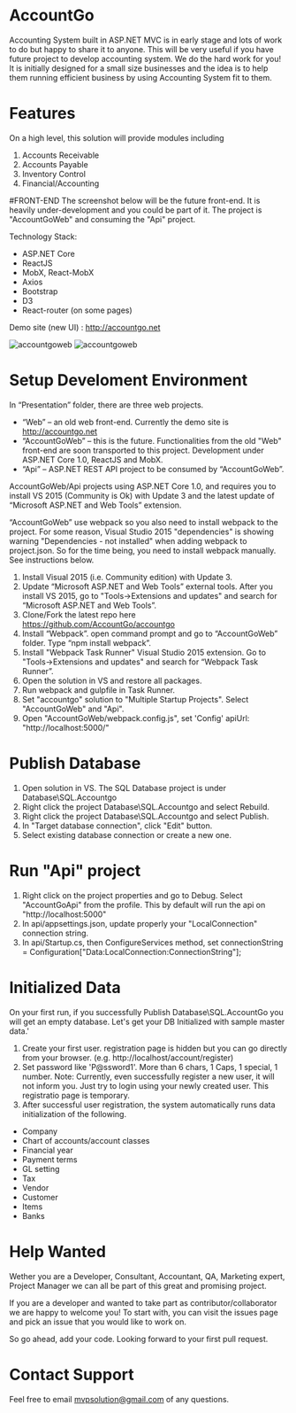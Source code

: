 # AccountGo
Accounting System built in ASP.NET MVC is in early stage and lots of work to do but happy to share it to anyone. This will be very useful if you have future project to develop accounting system. We do the hard work for you!
It is initially designed for a small size businesses and the idea is to help them running efficient business by using Accounting System fit to them.

# Features
On a high level, this solution will provide modules including

1. Accounts Receivable
2. Accounts Payable
3. Inventory Control
4. Financial/Accounting

#FRONT-END
The screenshot below will be the future front-end. It is heavily under-development and you could be part of it. The project is "AccountGoWeb" and consuming the "Api" project.

Technology Stack:
- ASP.NET Core
- ReactJS
- MobX, React-MobX
- Axios
- Bootstrap
- D3
- React-router (on some pages)

Demo site (new UI) : http://accountgo.net

![accountgoweb](https://cloud.githubusercontent.com/assets/17961526/17953180/d2e7aac2-6aa3-11e6-8150-fe1b8274cf91.png)
![accountgoweb](https://cloud.githubusercontent.com/assets/17961526/17430653/0cf89cca-5b28-11e6-81dd-5f14695c8cfc.png)

# Setup Develoment Environment
In “Presentation” folder, there are three web projects. 
-	“Web” – an old web front-end. Currently the demo site is http://accountgo.net
-	“AccountGoWeb” – this is the future. Functionalities from the old "Web" front-end are soon transported to this project. Development under ASP.NET Core 1.0, ReactJS and MobX.
-	“Api” – ASP.NET REST API project to be consumed by “AccountGoWeb”.

AccountGoWeb/Api projects using ASP.NET Core 1.0, and requires you to install VS 2015 (Community is Ok) with Update 3 and the latest update of “Microsoft ASP.NET and Web Tools” extension.

“AccountGoWeb” use webpack so you also need to install webpack to the project. For some reason, Visual Studio 2015 "dependencies" is showing warning "Dependencies - not installed" when adding webpack to project.json. So for the time being, you need to install webpack manually. See instructions below.

1. Install Visual 2015 (i.e. Community edition) with Update 3.
2. Update “Microsoft ASP.NET and Web Tools” external tools. After you install VS 2015, go to "Tools->Extensions and updates" and search for “Microsoft ASP.NET and Web Tools”.
3. Clone/Fork the latest repo here https://github.com/AccountGo/accountgo
4. Install “Webpack”. open command prompt and go to “AccountGoWeb” folder. Type “npm install webpack”.
5. Install "Webpack Task Runner" Visual Studio 2015 extension. Go to "Tools->Extensions and updates" and search for “Webpack Task Runner”.
6. Open the solution in VS and restore all packages.
7. Run webpack and gulpfile in Task Runner.
8. Set "accountgo" solution to "Multiple Startup Projects". Select "AccountGoWeb" and "Api".
9. Open "AccountGoWeb/webpack.config.js", set 'Config' apiUrl: "http://localhost:5000/"

# Publish Database
1. Open solution in VS. The SQL Database project is under Database\SQL.Accountgo
2. Right click the project Database\SQL.Accountgo and select Rebuild.
3. Right click the project Database\SQL.Accountgo and select Publish.
4. In "Target database connection", click "Edit" button.
5. Select existing database connection or create a new one.

# Run "Api" project
1. Right click on the project properties and go to Debug. Select "AccountGoApi" from the profile. This by default will run the api on "http://localhost:5000"
2. In api/appsettings.json, update properly your "LocalConnection" connection string.
3. In api/Startup.cs, then ConfigureServices method, set connectionString = Configuration["Data:LocalConnection:ConnectionString"];

# Initialized Data
On your first run, if you successfully Publish Database\SQL.AccountGo you will get an empty database. Let's get your DB Initialized with sample master data.'
1. Create your first user. registration page is hidden but you can go directly from your browser. (e.g. http://localhost/account/register)
2. Set password like 'P@ssword1'. More than 6 chars, 1 Caps, 1 special, 1 number. Note: Currently, even successfully register a new user, it will not inform you. Just try to login using your newly created user. This registratio page is temporary.
3. After successful user registration, the system automatically runs data initialization of the following.
- Company
- Chart of accounts/account classes
- Financial year
- Payment terms
- GL setting
- Tax
- Vendor
- Customer
- Items
- Banks
             

# Help Wanted
Wether you are a Developer, Consultant, Accountant, QA, Marketing expert, Project Manager we can all be part of this great and promising project.

If you are a developer and wanted to take part as contributor/collaborator we are happy to welcome you! To start with, you can visit the issues page and pick an issue that you would like to work on.

So go ahead, add your code. Looking forward to your first pull request.

# Contact Support
Feel free to email mvpsolution@gmail.com of any questions.

